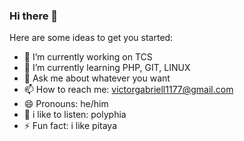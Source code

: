 ### Hi there 👋 

Here are some ideas to get you started:

- 🔭 I’m currently working on TCS
- 🌱 I’m currently learning PHP, GIT, LINUX
- 💬 Ask me about whatever you want
- 📫 How to reach me: victorgabriell1177@gmail.com
- 😄 Pronouns: he/him
- 🎼 i like to listen: polyphia 
- ⚡ Fun fact: i like pitaya

